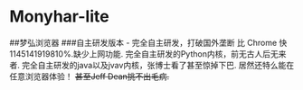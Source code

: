 # Monyhar-lite
##梦弘浏览器 
###自主研发版本 - 完全自主研发，打破国外垄断
比 Chrome 快 1145141919810%.缺少上网功能.
完全自主研发的Python内核，前无古人后无来者.
完全自主研发的java以及jvav内核，张博士看了甚至惊掉下巴.
居然还特么能在任意浏览器体验！
~~甚至Jeff Dean挑不出毛病.~~

